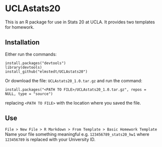 # UCLAstats20
This is an R package for use in Stats 20 at UCLA. It provides two templates for homework.

## Installation
Either run the commands:
```
install.packages("devtools")
library(devtools)
install_github("elmstedt/UCLAstats20")
```
Or download the file: `UCLAstats20_1.0.tar.gz` and run the command:
```
install.packages("<PATH TO FILE>/UCLAstats20_1.0.tar.gz", repos = NULL, type = "source")
```
replacing `<PATH TO FILE>` with the location where you saved the file.

## Use
`File > New File > R Markdown > From Template > Basic Homework Template`
Name your file something meaningful e.g. `123456789_stats20_hw1` where `123456789` is replaced with your University ID.
